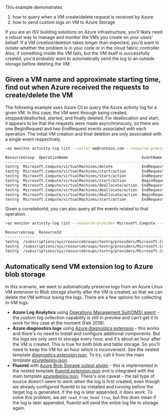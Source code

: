 This example demonstrates 
1. how to query when a VM create/delete request is received by Azure
2. how to send custom logs on VM to Azure Storage

If you are an ISV building solutions on Azure infrastructure, you'll likely need a robust way to manage and monitor the VMs you create on your users' behalf. If a VM creation/deletion takes longer than expected, you'd want to isolate whether the problem is in your code or in the cloud fabric controller. Also, if something inside the VM fails, but the VM itself is successfully created, you'd probably want to automatically send the log to an outside storage before deleting the VM.  

## Given a VM name and approximate starting time, find out when Azure received the requests to create/delete the VM

The following example uses Azure Cli to query the Azure activity log for a given VM. In this case, the VM went through being created, stopped/deallocted, started, and finally deleted. For deallocation and start, it appears to be that the requests were made asynchronously, so there are one BeginRequest and two EndRequest events associated with each operation. The initial VM creation and final deletion are only associated with a single event respectively.

```bash
>az monitor activity-log list --caller me@contoso.com --resource-provider Microsoft.Compute --start-time 2018-02-01T00:00:00Z --query "[?contains(resourceId, 'mytestvm')].[resourceGroup, operationName.value, eventName.value, eventTimestamp, status.value, correlationId]" --out table

ResourceGroup  OperationName                                 EventName     EventTimestamp                    Status      CorrelationId
-------------  --------------------------------------------- ----------------------------------------------  ---------- ------------------------------------  
testrg  Microsoft.Compute/virtualMachines/delete             EndRequest    2018-02-16T22:33:32.802538+00:00  Succeeded  4ee19ab9-2321-4730-acd9-9f973adaf149
testrg  Microsoft.Compute/virtualMachines/start/action       EndRequest    2018-02-16T19:35:03.329812+00:00  Succeeded  3ee664b9-3a9b-4d51-94d1-4b8aa097462d
testrg  Microsoft.Compute/virtualMachines/start/action       EndRequest    2018-02-16T19:26:27.291853+00:00  Accepted   3ee664b9-3a9b-4d51-94d1-4b8aa097462d
testrg  Microsoft.Compute/virtualMachines/start/action       BeginRequest  2018-02-16T19:26:26.885549+00:00  Started    3ee664b9-3a9b-4d51-94d1-4b8aa097462d
testrg  Microsoft.Compute/virtualMachines/deallocate/action  EndRequest    2018-02-16T07:16:22.856966+00:00  Succeeded  44d84eca-b40b-4a75-9e38-163583110c04
testrg  Microsoft.Compute/virtualMachines/deallocate/action  EndRequest    2018-02-16T07:13:26.853594+00:00  Accepted   44d84eca-b40b-4a75-9e38-163583110c04
testrg  Microsoft.Compute/virtualMachines/deallocate/action  BeginRequest  2018-02-16T07:13:26.478608+00:00  Started    44d84eca-b40b-4a75-9e38-163583110c04
testrg  Microsoft.Compute/virtualMachines/start/action       EndRequest    2018-02-15T17:41:20.223935+00:00  Succeeded  61e2ccfd-a099-4b8c-a8ff-68d0a64e228b
```

Given a correlationId, you can also query all the events related to that operation. 

```bash
>az monitor activity-log list --resource-provider Microsoft.Compute --start-time 2018-02-01T00:00:00Z --query "[?correlationId == '44d84eca-b40b-4a75-9e38-163583110c04'].[resourceGroup, resourceId, operationName.value, eventName.value, eventTimestamp, status.value]" --out table

ResourceGroup  ResourceId                                                                                    OperationName                                        EventName     EventTimestamp                    Status                           
-------------  --------------------------------------------------------------------------------------------  ---------------------------------------------------  ------------  --------------------------------  ---------
testrg  /subscriptions/xyz/resourceGroups/testrg/providers/Microsoft.Compute/virtualMachines/mytestvm  Microsoft.Compute/virtualMachines/deallocate/action  EndRequest    2018-02-16T07:16:22.856966+00:00  Succeeded
testrg  /subscriptions/xyz/resourceGroups/testrg/providers/Microsoft.Compute/virtualMachines/mytestvm  Microsoft.Compute/virtualMachines/deallocate/action  EndRequest    2018-02-16T07:13:26.853594+00:00  Accepted
testrg  /subscriptions/xyz/resourceGroups/testrg/providers/Microsoft.Compute/virtualMachines/mytestvm  Microsoft.Compute/virtualMachines/deallocate/action  BeginRequest  2018-02-16T07:13:26.478608+00:00  Started
```

## Automatically send VM extension log to Azure blob storage

In this scenario, we want to automatically preserve logs from an Azure Linux VM extension to Blob storage shortly after the VM is created, so that we can delete the VM without losing the logs. There are a few options for collecting in-VM logs:
* __Azure Log Analytics__ using [Operations Management Suit(OMS) agent](https://docs.microsoft.com/en-us/azure/virtual-machines/linux/extensions-oms) - the custom log collection capability is still in preview and can't get it to work for this case at the moment (Feb 2018).
* __Azure diagnostics logs__ using [Azure diagnostics extension](https://docs.microsoft.com/en-us/azure/virtual-machines/linux/diagnostic-extension) - this works and there's no need to install and configure additional components. But the logs are only sent to storage every hour, and it's about an hour after the VM is created. This is true for both blob and table storage. So you'll need to keep the VM for an hour which is inconvenient.  See the nested template [diagnostics.extension.json](/VMMonitoring/diagnostics.extension.json).  To try, call it from the main template [azuredeploy.json](/VMMonitoring/azuredeploy.json). 
* __Fluentd__ with [Azure Blob Storage output plugin](https://github.com/htgc/fluent-plugin-azurestorage) - this is implemented in the nested template [fluentd.extension.json](/VMMonitoring/fluentd.extension.json) and is integrated with the main template [azuredeploy.json](/VMMonitoring/azuredeploy.json). There's one caveat - the tail type of source doesn't seem to work when the log is first created, even though we already configured fluentd to be installed and running before the target log is generated. If the log is later appended, it does work. To solve this problem, we set ```read_from_head true```, but this does mean if the log is later appended, fluentd will send the entire log file to storage again. 
 
